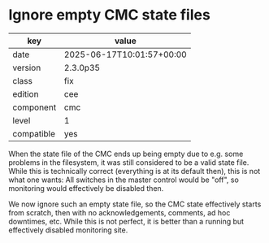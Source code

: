 [//]: # (werk v2)
# Ignore empty CMC state files

key        | value
---------- | ---
date       | 2025-06-17T10:01:57+00:00
version    | 2.3.0p35
class      | fix
edition    | cee
component  | cmc
level      | 1
compatible | yes

When the state file of the CMC ends up being empty due to e.g. some problems in
the filesystem, it was still considered to be a valid state file. While this is
technically correct (everything is at its default then), this is not what one
wants: All switches in the master control would be "off", so monitoring would
effectively be disabled then.

We now ignore such an empty state file, so the CMC state effectively starts from
scratch, then with no acknowledgements, comments, ad hoc downtimes, etc. While
this is not perfect, it is better than a running but effectively disabled
monitoring site.
